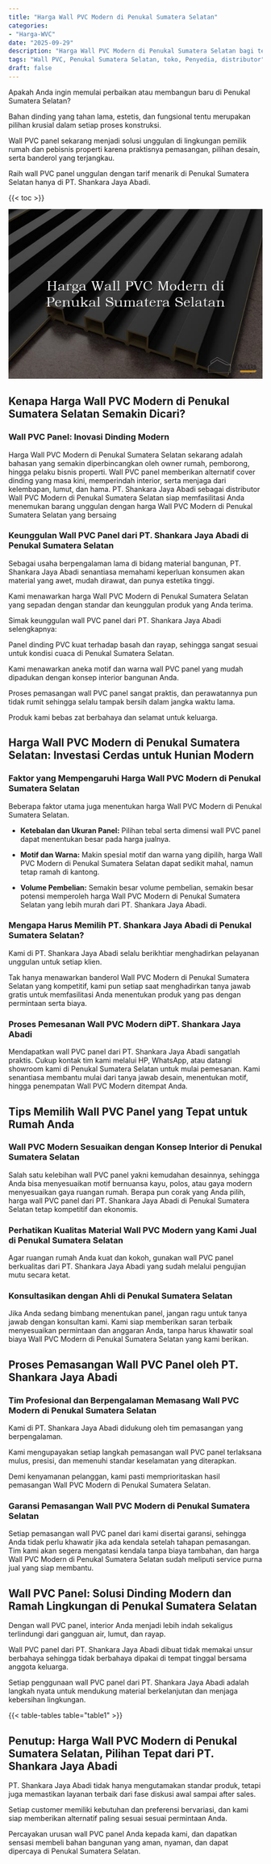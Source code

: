 ```yaml
---
title: "Harga Wall PVC Modern di Penukal Sumatera Selatan"
categories: 
- "Harga-WVC"
date: "2025-09-29"
description: "Harga Wall PVC Modern di Penukal Sumatera Selatan bagi tempat tinggal, perkantoran, dan ritel. Material unggulan, beragam motif, variasi warna menarik, dengan layanan instalasi dikerjakan oleh tenaga ahli berpengalaman dan garansi resmi!|Layanan distribusi Wall PVC Modern di Penukal Sumatera Selatan untuk keperluan hunian, office, maupun toko, beserta panel unggulan dan pemasangan oleh teknisi berpengalaman serta garansi resmi.|Pilihan Wall PVC Modern di Penukal Sumatera Selatan yang andal untuk hunian, perkantoran, serta gerai, bersama panel terbaik dan instalasi oleh tim ahli serta jaminan resmi.|Penjualan Wall PVC Modern di Penukal Sumatera Selatan untuk rumah, kantor, serta toko, beserta material berkualitas dan instalasi ditangani oleh tim berpengalaman, lengkap beserta garansi resmi.}"
tags: "Wall PVC, Penukal Sumatera Selatan, toko, Penyedia, distributor"
draft: false
---
```


Apakah Anda ingin memulai perbaikan atau membangun baru di Penukal Sumatera Selatan?

Bahan dinding yang tahan lama, estetis, dan fungsional tentu merupakan pilihan krusial dalam setiap proses konstruksi.

Wall PVC panel sekarang menjadi solusi unggulan di lingkungan pemilik rumah dan pebisnis properti karena praktisnya pemasangan, pilihan desain, serta banderol yang terjangkau.

Raih wall PVC panel unggulan dengan tarif menarik di Penukal Sumatera Selatan hanya di PT. Shankara Jaya Abadi.

{{< toc >}}

![Harga Wall PVC Modern di Penukal Sumatera Selatan](/images/Harga-WVC/Harga-Wall-PVC-Modern-di-Penukal-Sumatera-Selatan.png)


## Kenapa Harga Wall PVC Modern di Penukal Sumatera Selatan Semakin Dicari?

### Wall PVC Panel: Inovasi Dinding Modern

Harga Wall PVC Modern di Penukal Sumatera Selatan sekarang adalah bahasan yang semakin diperbincangkan oleh owner rumah, pemborong, hingga pelaku bisnis properti. Wall PVC panel memberikan alternatif cover dinding yang masa kini, memperindah interior, serta menjaga dari kelembapan, lumut, dan hama. PT. Shankara Jaya Abadi sebagai distributor Wall PVC Modern di Penukal Sumatera Selatan siap memfasilitasi Anda menemukan barang unggulan dengan harga Wall PVC Modern di Penukal Sumatera Selatan yang bersaing

### Keunggulan Wall PVC Panel dari PT. Shankara Jaya Abadi di Penukal Sumatera Selatan

Sebagai usaha berpengalaman lama di bidang material bangunan, PT. Shankara Jaya Abadi senantiasa memahami keperluan konsumen akan material yang awet, mudah dirawat, dan punya estetika tinggi.

Kami menawarkan harga Wall PVC Modern di Penukal Sumatera Selatan yang sepadan dengan standar dan keunggulan produk yang Anda terima.

Simak keunggulan wall PVC panel dari PT. Shankara Jaya Abadi selengkapnya:

Panel dinding PVC kuat terhadap basah dan rayap, sehingga sangat sesuai untuk kondisi cuaca di Penukal Sumatera Selatan.

Kami menawarkan aneka motif dan warna wall PVC panel yang mudah dipadukan dengan konsep interior bangunan Anda.

Proses pemasangan wall PVC panel sangat praktis, dan perawatannya pun tidak rumit sehingga selalu tampak bersih dalam jangka waktu lama.

Produk kami bebas zat berbahaya dan selamat untuk keluarga.

## Harga Wall PVC Modern di Penukal Sumatera Selatan: Investasi Cerdas untuk Hunian Modern

### Faktor yang Mempengaruhi Harga Wall PVC Modern di Penukal Sumatera Selatan

Beberapa faktor utama juga menentukan harga Wall PVC Modern di Penukal Sumatera Selatan.

- **Ketebalan dan Ukuran Panel:** Pilihan tebal serta dimensi wall PVC panel dapat menentukan besar pada harga jualnya.

- **Motif dan Warna:** Makin spesial motif dan warna yang dipilih, harga Wall PVC Modern di Penukal Sumatera Selatan dapat sedikit mahal, namun tetap ramah di kantong.

- **Volume Pembelian:** Semakin besar volume pembelian, semakin besar potensi memperoleh harga Wall PVC Modern di Penukal Sumatera Selatan yang lebih murah dari PT. Shankara Jaya Abadi.

### Mengapa Harus Memilih PT. Shankara Jaya Abadi di Penukal Sumatera Selatan?

Kami di PT. Shankara Jaya Abadi selalu berikhtiar menghadirkan pelayanan unggulan untuk setiap klien.

Tak hanya menawarkan banderol Wall PVC Modern di Penukal Sumatera Selatan yang kompetitif, kami pun setiap saat menghadirkan tanya jawab gratis untuk memfasilitasi Anda menentukan produk yang pas dengan permintaan serta biaya.

### Proses Pemesanan Wall PVC Modern diPT. Shankara Jaya Abadi

Mendapatkan wall PVC panel dari PT. Shankara Jaya Abadi sangatlah praktis. Cukup kontak tim kami melalui HP, WhatsApp, atau datangi showroom kami di Penukal Sumatera Selatan untuk mulai pemesanan. Kami senantiasa membantu mulai dari tanya jawab desain, menentukan motif, hingga penempatan Wall PVC Modern ditempat Anda.

## Tips Memilih Wall PVC Panel yang Tepat untuk Rumah Anda

### Wall PVC Modern Sesuaikan dengan Konsep Interior di Penukal Sumatera Selatan

Salah satu kelebihan wall PVC panel yakni kemudahan desainnya, sehingga Anda bisa menyesuaikan motif bernuansa kayu, polos, atau gaya modern menyesuaikan gaya ruangan rumah. Berapa pun corak yang Anda pilih, harga wall PVC panel dari PT. Shankara Jaya Abadi di Penukal Sumatera Selatan tetap kompetitif dan ekonomis.

### Perhatikan Kualitas Material Wall PVC Modern yang Kami Jual di Penukal Sumatera Selatan

Agar ruangan rumah Anda kuat dan kokoh, gunakan wall PVC panel berkualitas dari PT. Shankara Jaya Abadi yang sudah melalui pengujian mutu secara ketat.

### Konsultasikan dengan Ahli di Penukal Sumatera Selatan

Jika Anda sedang bimbang menentukan panel, jangan ragu untuk tanya jawab dengan konsultan kami. Kami siap memberikan saran terbaik menyesuaikan permintaan dan anggaran Anda, tanpa harus khawatir soal biaya Wall PVC Modern di Penukal Sumatera Selatan yang kami berikan.

## Proses Pemasangan Wall PVC Panel oleh PT. Shankara Jaya Abadi

### Tim Profesional dan Berpengalaman Memasang Wall PVC Modern di Penukal Sumatera Selatan

Kami di PT. Shankara Jaya Abadi didukung oleh tim pemasangan yang berpengalaman.

Kami mengupayakan setiap langkah pemasangan wall PVC panel terlaksana mulus, presisi, dan memenuhi standar keselamatan yang diterapkan.

Demi kenyamanan pelanggan, kami pasti memprioritaskan hasil pemasangan Wall PVC Modern di Penukal Sumatera Selatan.

### Garansi Pemasangan Wall PVC Modern di Penukal Sumatera Selatan

Setiap pemasangan wall PVC panel dari kami disertai garansi, sehingga Anda tidak perlu khawatir jika ada kendala setelah tahapan pemasangan. Tim kami akan segera mengatasi kendala tanpa biaya tambahan, dan harga Wall PVC Modern di Penukal Sumatera Selatan sudah meliputi service purna jual yang siap membantu.

## Wall PVC Panel: Solusi Dinding Modern dan Ramah Lingkungan di Penukal Sumatera Selatan

Dengan wall PVC panel, interior Anda menjadi lebih indah sekaligus terlindungi dari gangguan air, lumut, dan rayap.

Wall PVC panel dari PT. Shankara Jaya Abadi dibuat tidak memakai unsur berbahaya sehingga tidak berbahaya dipakai di tempat tinggal bersama anggota keluarga.

Setiap penggunaan wall PVC panel dari PT. Shankara Jaya Abadi adalah langkah nyata untuk mendukung material berkelanjutan dan menjaga kebersihan lingkungan.

{{< table-tables table="table1" >}}

## Penutup: Harga Wall PVC Modern di Penukal Sumatera Selatan, Pilihan Tepat dari PT. Shankara Jaya Abadi

PT. Shankara Jaya Abadi tidak hanya mengutamakan standar produk, tetapi juga memastikan layanan terbaik dari fase diskusi awal sampai after sales.

Setiap customer memiliki kebutuhan dan preferensi bervariasi, dan kami siap memberikan alternatif paling sesuai sesuai permintaan Anda.

Percayakan urusan wall PVC panel Anda kepada kami, dan dapatkan sensasi membeli bahan bangunan yang aman, nyaman, dan dapat dipercaya di Penukal Sumatera Selatan.